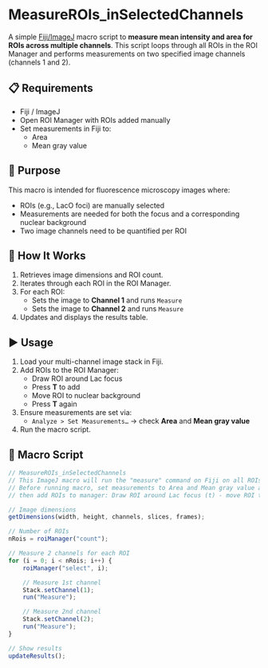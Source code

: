 # MeasureROIs_inSelectedChannels

A simple [Fiji/ImageJ](https://imagej.net/software/fiji/) macro script to **measure mean intensity and area for ROIs across multiple channels**. This script loops through all ROIs in the ROI Manager and performs measurements on two specified image channels (channels 1 and 2).

## 📋 Requirements

- Fiji / ImageJ
- Open ROI Manager with ROIs added manually
- Set measurements in Fiji to:
  - Area
  - Mean gray value

## 🧠 Purpose

This macro is intended for fluorescence microscopy images where:
- ROIs (e.g., LacO foci) are manually selected
- Measurements are needed for both the focus and a corresponding nuclear background
- Two image channels need to be quantified per ROI

## 🧪 How It Works

1. Retrieves image dimensions and ROI count.
2. Iterates through each ROI in the ROI Manager.
3. For each ROI:
   - Sets the image to **Channel 1** and runs `Measure`
   - Sets the image to **Channel 2** and runs `Measure`
4. Updates and displays the results table.

## ▶️ Usage

1. Load your multi-channel image stack in Fiji.
2. Add ROIs to the ROI Manager:
   - Draw ROI around Lac focus
   - Press **T** to add
   - Move ROI to nuclear background
   - Press **T** again
3. Ensure measurements are set via:
   - `Analyze > Set Measurements…` → check **Area** and **Mean gray value**
4. Run the macro script.

## 📜 Macro Script

```javascript
// MeasureROIs_inSelectedChannels
// This ImageJ macro will run the "measure" command on Fiji on all ROIs in the ROI manager.
// Before running macro, set measurements to Area and Mean gray value and open ROI manager and
// then add ROIs to manager: Draw ROI around Lac focus (t) - move ROI to nuclear background (t)

// Image dimensions
getDimensions(width, height, channels, slices, frames);

// Number of ROIs
nRois = roiManager("count");

// Measure 2 channels for each ROI
for (i = 0; i < nRois; i++) {
    roiManager("select", i);

    // Measure 1st channel
    Stack.setChannel(1);
    run("Measure");

    // Measure 2nd channel
    Stack.setChannel(2);
    run("Measure");
}

// Show results
updateResults();

